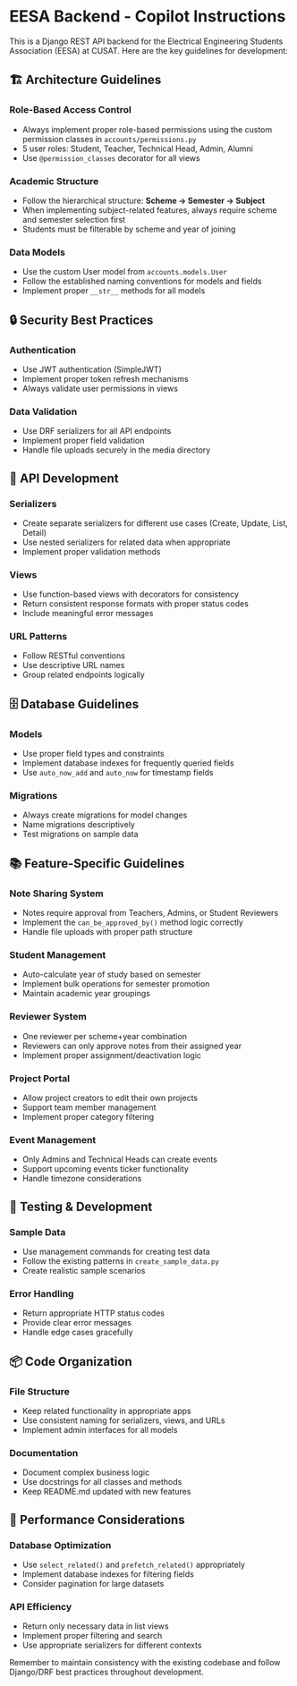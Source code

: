 <!-- Use this file to provide workspace-specific custom instructions to Copilot. For more details, visit https://code.visualstudio.com/docs/copilot/copilot-customization#_use-a-githubcopilotinstructionsmd-file -->

# EESA Backend - Copilot Instructions

This is a Django REST API backend for the Electrical Engineering Students Association (EESA) at CUSAT. Here are the key guidelines for development:

## 🏗️ Architecture Guidelines

### Role-Based Access Control

- Always implement proper role-based permissions using the custom permission classes in `accounts/permissions.py`
- 5 user roles: Student, Teacher, Technical Head, Admin, Alumni
- Use `@permission_classes` decorator for all views

### Academic Structure

- Follow the hierarchical structure: **Scheme → Semester → Subject**
- When implementing subject-related features, always require scheme and semester selection first
- Students must be filterable by scheme and year of joining

### Data Models

- Use the custom User model from `accounts.models.User`
- Follow the established naming conventions for models and fields
- Implement proper `__str__` methods for all models

## 🔒 Security Best Practices

### Authentication

- Use JWT authentication (SimpleJWT)
- Implement proper token refresh mechanisms
- Always validate user permissions in views

### Data Validation

- Use DRF serializers for all API endpoints
- Implement proper field validation
- Handle file uploads securely in the media directory

## 📝 API Development

### Serializers

- Create separate serializers for different use cases (Create, Update, List, Detail)
- Use nested serializers for related data when appropriate
- Implement proper validation methods

### Views

- Use function-based views with decorators for consistency
- Return consistent response formats with proper status codes
- Include meaningful error messages

### URL Patterns

- Follow RESTful conventions
- Use descriptive URL names
- Group related endpoints logically

## 🗄️ Database Guidelines

### Models

- Use proper field types and constraints
- Implement database indexes for frequently queried fields
- Use `auto_now_add` and `auto_now` for timestamp fields

### Migrations

- Always create migrations for model changes
- Name migrations descriptively
- Test migrations on sample data

## 📚 Feature-Specific Guidelines

### Note Sharing System

- Notes require approval from Teachers, Admins, or Student Reviewers
- Implement the `can_be_approved_by()` method logic correctly
- Handle file uploads with proper path structure

### Student Management

- Auto-calculate year of study based on semester
- Implement bulk operations for semester promotion
- Maintain academic year groupings

### Reviewer System

- One reviewer per scheme+year combination
- Reviewers can only approve notes from their assigned year
- Implement proper assignment/deactivation logic

### Project Portal

- Allow project creators to edit their own projects
- Support team member management
- Implement proper category filtering

### Event Management

- Only Admins and Technical Heads can create events
- Support upcoming events ticker functionality
- Handle timezone considerations

## 🧪 Testing & Development

### Sample Data

- Use management commands for creating test data
- Follow the existing patterns in `create_sample_data.py`
- Create realistic sample scenarios

### Error Handling

- Return appropriate HTTP status codes
- Provide clear error messages
- Handle edge cases gracefully

## 📦 Code Organization

### File Structure

- Keep related functionality in appropriate apps
- Use consistent naming for serializers, views, and URLs
- Implement admin interfaces for all models

### Documentation

- Document complex business logic
- Use docstrings for all classes and methods
- Keep README.md updated with new features

## 🚀 Performance Considerations

### Database Optimization

- Use `select_related()` and `prefetch_related()` appropriately
- Implement database indexes for filtering fields
- Consider pagination for large datasets

### API Efficiency

- Return only necessary data in list views
- Implement proper filtering and search
- Use appropriate serializers for different contexts

Remember to maintain consistency with the existing codebase and follow Django/DRF best practices throughout development.
